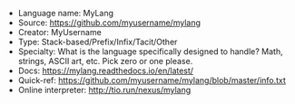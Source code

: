 - Language name: MyLang
- Source: https://github.com/myusername/mylang
- Creator: MyUsername
- Type: Stack-based/Prefix/Infix/Tacit/Other
- Specialty: What is the language specifically designed to handle? Math, strings, ASCII art, etc. Pick zero or one please.
- Docs: https://mylang.readthedocs.io/en/latest/
- Quick-ref: https://github.com/myusername/mylang/blob/master/info.txt
- Online interpreter: http://tio.run/nexus/mylang
